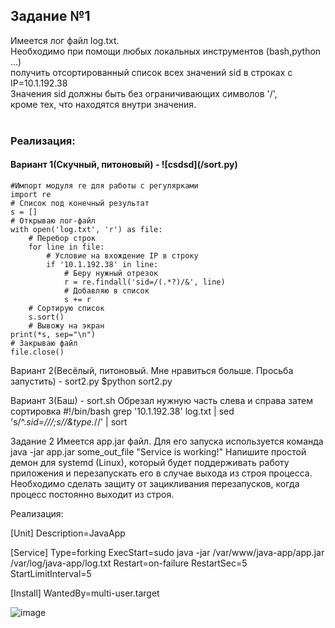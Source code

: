 <h2>Задание №1</h2>
Имеется лог файл log.txt.<br>
Необходимо при помощи любых локальных инструментов (bash,python ...) <br>
получить отсортированный список всех значений sid в строках с IP=10.1.192.38<br>
Значения sid должны быть без ограничивающих символов '/',<br>
кроме тех, что находятся внутри значения.<br>
<br>
<h3>Реализация:</h3>
<h4>Вариант 1(Скучный, питоновый) - ![csdsd](/sort.py)</h4>

    #Импорт модуля re для работы с регулярками
    import re
    # Список под конечный результат
    s = []
    # Открываю лог-файл
    with open('log.txt', 'r') as file:
        # Перебор строк 
        for line in file:
            # Условие на вхождение IP в строку
            if '10.1.192.38' in line:
                # Беру нужный отрезок
                r = re.findall('sid=/(.*?)/&', line)
                # Добавляю в список
                s += r
        # Сортирую список      
        s.sort()
        # Вывожу на экран
    print(*s, sep="\n")
    # Закрываю файл
    file.close()

Вариант 2(Весёлый, питоновый. Мне нравиться больше. Просьба запустить) - sort2.py
$python sort2.py

Вариант 3(Баш) - sort.sh
Обрезал нужную часть слева и справа затем сортировка
#!/bin/bash
grep '10.1.192.38' log.txt | sed 's/^.*sid=\///;s/\/&type.*//' | sort


Задание 2
Имеется app.jar файл.
Для его запуска используется команда java -jar app.jar some_out_file "Service is working!"
Напишите простой демон для systemd (Linux), который будет поддерживать работу приложения и перезапускать его в случае
выхода из строя процесса.
Необходимо сделать защиту от зацикливания перезапусков, когда процесс постоянно выходит из строя.

Реализация:

[Unit]
Description=JavaApp

[Service]
Type=forking
ExecStart=sudo java -jar /var/www/java-app/app.jar /var/log/java-app/log.txt
Restart=on-failure
RestartSec=5
StartLimitInterval=5

[Install]
WantedBy=multi-user.target

![image](https://user-images.githubusercontent.com/82956250/172077163-4006646d-4fb3-4bda-b702-af6a8a08f9e3.png)



